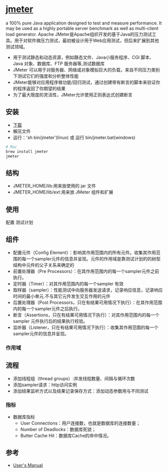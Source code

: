 # [jmeter](https://github.com/apache/jmeter)

a 100% pure Java application designed to test and measure performance. It may be used as a highly portable server benchmark as well as multi-client load generator. Apache JMeter是Apache组织开发的基于Java的压力测试工具。用于对软件做压力测试，最初被设计用于Web应用测试，但后来扩展到其他测试领域。

* 用于测试静态和动态资源，例如静态文件、Java小服务程序、CGI 脚本、Java 对象、数据库、FTP 服务器等,测试数据库
* JMeter 可以用于对服务器、网络或对象模拟巨大的负载，来自不同压力类别下测试它们的强度和分析整体性能
* JMeter能够对应用程序做功能/回归测试，通过创建带有断言的脚本来验证你的程序返回了你期望的结果
* 为了最大限度的灵活性，JMeter允许使用正则表达式创建断言

## 安装

* [下载](http://jmeter.apache.org/download_jmeter.cgi)
* 解压文件
* 运行：'sh bin/jmeter'(linux) 或 运行 bin/jmeter.bat(windows)

```sh
# Mac
brew install jmeter
jmeter
```

## 结构

* JMETER_HOME/lib:用来放使用的 jar 文件
* JMETER_HOME/lib/ext:用来放 JMeter 组件和扩展

## 使用

配置 测试计划

## 组件

* 配置元件（Config Element）：影响其作用范围内的所有元件。收集其作用范围的每一个sampler元件的信息并呈现。元件的作用域是靠测试计划的的树型结构中元件的父子关系来确定的
* 前置处理器（Pre Processors）：在其作用范围内的每一个sampler元件之前执行。
* 定时器（Timer）：对其作用范围内的每一个sampler 有效
* 取样器（sampler）：性能测试中向服务器发送请求，记录响应信息，记录响应时间的最小单元.不与其它元件发生交互作用的元件
* 后置处理器（Post Processors，只在有结果可用情况下执行）：在其作用范围内的每一个sampler元件之后执行。
* 断言（Assertions，只在有结果可用情况下执行）：对其作用范围内的每一个sampler 元件执行后的结果执行校验。
* 监听器（Listener，只在有结果可用情况下执行）：收集其作用范围的每一个sampler元件的信息并呈现。

### 作用域



## 流程

* 添加线程组（thread groups）:并发线程数量、间隔与循环次数
* 添加sampler请求：http访问实例
* 添加结果监听方式以及结果记录保存方式：添加动态参数用与不同测试

### 指标

* 数据库指标
    - User Connections：用户连接数，也就是数据库的连接数量；
    - Number of Deadlocks：数据库死锁；
    - Butter Cache Hit：数据库Cache的命中情况。

## 参考

* [User's Manual](http://jmeter.apache.org/usermanual/)
